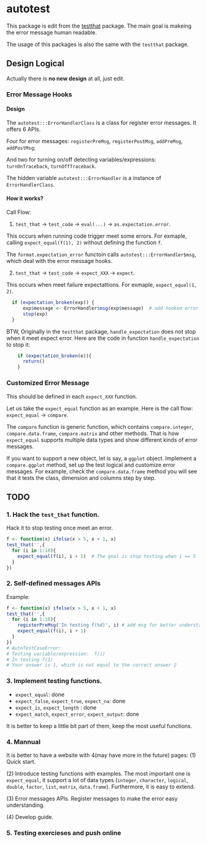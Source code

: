 # autotest

This package is edit from the [testthat]() package. The main goal is makeing the error message human readable.

The usage of this packages is also the same with the `testthat` package. 

## Design Logical
Actually there is **no new design** at all, just edit.

### Error Message Hooks

#### Design
The `autotest:::ErrorHandlerClass` is a class for register error messages. It offers 6 APIs. 

Four for error messages: `registerPreMsg`, `registerPostMsg`, `addPreMsg`, `addPostMsg`;

And two for turning on/off detecting variables/expressions: `turnOnTraceback`, `turnOffTraceback`.

The hidden variable `autotest:::ErrorHandler` is a instance of `ErrorHandlerClass`.

#### How it works?

Call Flow:

1. `test_that` -> `test_code` -> `eval(...)` -> `as.expectation.error`.

This occurs when running code trigger meet some errors. For exmaple, calling `expect_equal(f(1), 2)` without defining the function `f`.

The `format.expectation_error` functoin calls `autotest:::ErrorHandler$msg`, which deal with the error message hooks.

2. `test_that` -> `test_code` -> `expect_XXX` -> `expect`.

This occurs when meet failure expectattions. For exmaple, `expect_equal(1, 2)`.

```r
  if (expectation_broken(exp)) {
      exp$message <- ErrorHandler$msg(exp$message)  # add hooked error message
      stop(exp)
  }
```


BTW, Originally in the `testthat` package, `handle_expectation` does not stop when it meet expect error. Here are the code in function `handle_expectation` to stop it:

```r
    if (expectation_broken(e)){
      return()
    }
```


### Customized Error Message
This should be defined in each `expect_XXX` function.

Let us take the `expect_equal` function as an example. Here is the call flow: `expect_equal` -> `compare`. 

The `compare` function is generic function, which contains `compare.integer`, `compare.data.frame`, `compare.matrix` and other methods. That is how `expect_equal` supports multiple data types and show different kinds of error messages.

If you want to support a new object, let is say, a `ggplot` object. Implement a `compare.ggplot` method, set up the test logical and customize error messages. For example, check the `compare.data.frame` method you will see that it tests the class, dimension and columns step by step.


## TODO

### 1. Hack the `test_that` function.
Hack it to stop testing once meet an error. 

```r
f <- function(x) ifelse(x > 5, x + 1, x)
test_that('',{
  for (i in 1:10){
    expect_equal(f(i), i + 1)  # The goal is stop testing when i == 5 
  }
})
```

### 2. Self-defined messages APIs

Example:

```r
f <- function(x) ifelse(x > 5, x + 1, x)
test_that('',{
  for (i in 1:10){
    registerPreMsg('In testing f(%d)', i) # add msg for better understanding
    expect_equal(f(i), i + 1)
  }
})
# AutoTestCaseError:
# Testing variable/expression:  f(i)
# In testing f(1)
# Your answer is 1, which is not equal to the correct answer 2
```

### 3. Implement testing functions.

- `expect_equal`: done
- `expect_false`, `expect_true`, `expect_na`: done
- `expect_is`, `expect_length` : done
- `expect_match`, `expect_error`, `expect_output`: done


It is better to keep a little bit part of them, keep the most useful functions.

### 4. Mannual

It is better to have a website with 4(may have more in the future) pages:
(1) Quick start.

(2) Introduce testing functions with examples. The most important one is `expect_equal`, it support a lot of data types (`integer`, `character`, `logical`, `double`, `factor`, `list`, `matrix`, `data.frame`). Furthermore, it is easy to extend.

(3) Error messages APIs. Register messages to make the error easy understanding.

(4) Develop guide. 

### 5. Testing exercieses and push online
